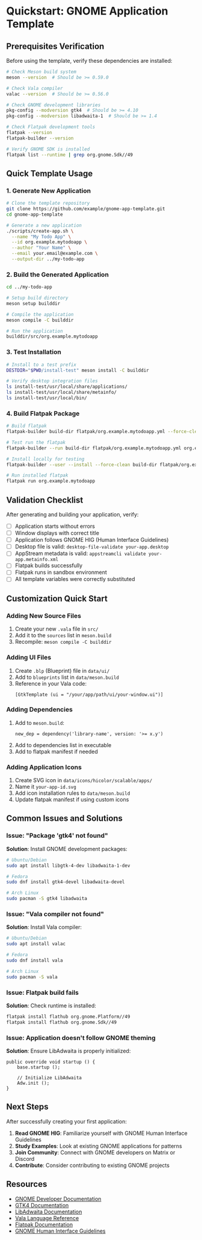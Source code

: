 # Quickstart: GNOME Application Template

## Prerequisites Verification

Before using the template, verify these dependencies are installed:

```bash
# Check Meson build system
meson --version  # Should be >= 0.59.0

# Check Vala compiler
valac --version  # Should be >= 0.56.0

# Check GNOME development libraries
pkg-config --modversion gtk4  # Should be >= 4.10
pkg-config --modversion libadwaita-1  # Should be >= 1.4

# Check Flatpak development tools
flatpak --version
flatpak-builder --version

# Verify GNOME SDK is installed
flatpak list --runtime | grep org.gnome.Sdk//49
```

## Quick Template Usage

### 1. Generate New Application

```bash
# Clone the template repository
git clone https://github.com/example/gnome-app-template.git
cd gnome-app-template

# Generate a new application
./scripts/create-app.sh \
  --name "My Todo App" \
  --id org.example.mytodoapp \
  --author "Your Name" \
  --email your.email@example.com \
  --output-dir ../my-todo-app
```

### 2. Build the Generated Application

```bash
cd ../my-todo-app

# Setup build directory
meson setup builddir

# Compile the application
meson compile -C builddir

# Run the application
builddir/src/org.example.mytodoapp
```

### 3. Test Installation

```bash
# Install to a test prefix
DESTDIR="$PWD/install-test" meson install -C builddir

# Verify desktop integration files
ls install-test/usr/local/share/applications/
ls install-test/usr/local/share/metainfo/
ls install-test/usr/local/bin/
```

### 4. Build Flatpak Package

```bash
# Build flatpak
flatpak-builder build-dir flatpak/org.example.mytodoapp.yml --force-clean

# Test run the flatpak
flatpak-builder --run build-dir flatpak/org.example.mytodoapp.yml org.example.mytodoapp

# Install locally for testing
flatpak-builder --user --install --force-clean build-dir flatpak/org.example.mytodoapp.yml

# Run installed flatpak
flatpak run org.example.mytodoapp
```

## Validation Checklist

After generating and building your application, verify:

- [ ] Application starts without errors
- [ ] Window displays with correct title
- [ ] Application follows GNOME HIG (Human Interface Guidelines)
- [ ] Desktop file is valid: `desktop-file-validate your-app.desktop`
- [ ] AppStream metadata is valid: `appstreamcli validate your-app.metainfo.xml`
- [ ] Flatpak builds successfully
- [ ] Flatpak runs in sandbox environment
- [ ] All template variables were correctly substituted

## Customization Quick Start

### Adding New Source Files

1. Create your new `.vala` file in `src/`
2. Add it to the `sources` list in `meson.build`
3. Recompile: `meson compile -C builddir`

### Adding UI Files

1. Create `.blp` (Blueprint) file in `data/ui/`
2. Add to `blueprints` list in `data/meson.build`
3. Reference in your Vala code:
   ```vala
   [GtkTemplate (ui = "/your/app/path/ui/your-window.ui")]
   ```

### Adding Dependencies

1. Add to `meson.build`:
   ```meson
   new_dep = dependency('library-name', version: '>= x.y')
   ```
2. Add to dependencies list in executable
3. Add to flatpak manifest if needed

### Adding Application Icons

1. Create SVG icon in `data/icons/hicolor/scalable/apps/`
2. Name it `your-app-id.svg`
3. Add icon installation rules to `data/meson.build`
4. Update flatpak manifest if using custom icons

## Common Issues and Solutions

### Issue: "Package 'gtk4' not found"
**Solution**: Install GNOME development packages:
```bash
# Ubuntu/Debian
sudo apt install libgtk-4-dev libadwaita-1-dev

# Fedora
sudo dnf install gtk4-devel libadwaita-devel

# Arch Linux
sudo pacman -S gtk4 libadwaita
```

### Issue: "Vala compiler not found"
**Solution**: Install Vala compiler:
```bash
# Ubuntu/Debian
sudo apt install valac

# Fedora
sudo dnf install vala

# Arch Linux
sudo pacman -S vala
```

### Issue: Flatpak build fails
**Solution**: Check runtime is installed:
```bash
flatpak install flathub org.gnome.Platform//49
flatpak install flathub org.gnome.Sdk//49
```

### Issue: Application doesn't follow GNOME theming
**Solution**: Ensure LibAdwaita is properly initialized:
```vala
public override void startup () {
    base.startup ();

    // Initialize LibAdwaita
    Adw.init ();
}
```

## Next Steps

After successfully creating your first application:

1. **Read GNOME HIG**: Familiarize yourself with GNOME Human Interface Guidelines
2. **Study Examples**: Look at existing GNOME applications for patterns
3. **Join Community**: Connect with GNOME developers on Matrix or Discord
4. **Contribute**: Consider contributing to existing GNOME projects

## Resources

- [GNOME Developer Documentation](https://developer.gnome.org/)
- [GTK4 Documentation](https://docs.gtk.org/gtk4/)
- [LibAdwaita Documentation](https://gnome.pages.gitlab.gnome.org/libadwaita/)
- [Vala Language Reference](https://vala.dev/)
- [Flatpak Documentation](https://docs.flatpak.org/)
- [GNOME Human Interface Guidelines](https://developer.gnome.org/hig/)